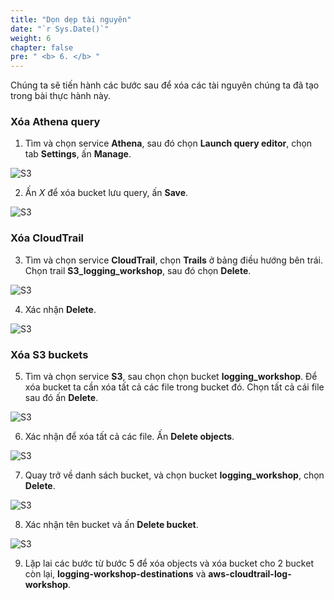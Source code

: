 ```yaml
---
title: "Dọn dẹp tài nguyên"
date: "`r Sys.Date()`"
weight: 6
chapter: false
pre: " <b> 6. </b> "
---
```


Chúng ta sẽ tiến hành các bước sau để xóa các tài nguyên chúng ta đã tạo trong bài thực hành này.

### Xóa Athena query

1. Tìm và chọn service **Athena**, sau đó chọn **Launch query editor**, chọn tab **Settings**, ấn **Manage**.

![S3](/Workshop-1/images/6.clean/62.png)

2. Ấn _X_ để xóa bucket lưu query, ấn **Save**.

![S3](/Workshop-1/images/6.clean/63.png)

### Xóa CloudTrail

3. Tìm và chọn service **CloudTrail**, chọn **Trails** ở bảng điều hướng bên trái. Chọn trail **S3_logging_workshop**, sau đó chọn **Delete**.

![S3](/Workshop-1/images/6.clean/90.png)

4. Xác nhận **Delete**.

![S3](/Workshop-1/images/6.clean/91.png)

### Xóa S3 buckets

5. Tìm và chọn service **S3**, sau chọn chọn bucket **logging_workshop**. Để xóa bucket ta cần xóa tất cả các file trong bucket đó. Chọn tất cả cái file sau đó ấn **Delete**.

![S3](/Workshop-1/images/6.clean/64.png)

6. Xác nhận để xóa tất cả các file. Ấn **Delete objects**.

![S3](/Workshop-1/images/6.clean/65.png)

7. Quay trở về danh sách bucket, và chọn bucket **logging_workshop**, chọn **Delete**.

![S3](/Workshop-1/images/6.clean/66.png)

8. Xác nhận tên bucket và ấn **Delete bucket**.

![S3](/Workshop-1/images/6.clean/67.png)

9. Lặp lai các bước từ bước 5 để xóa objects và xóa bucket cho 2 bucket còn lại, **logging-workshop-destinations** và **aws-cloudtrail-log-workshop**.
